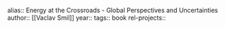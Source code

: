 alias:: Energy at the Crossroads - Global Perspectives and Uncertainties
author:: [[Vaclav Smil]]
year::
tags:: book
rel-projects::
